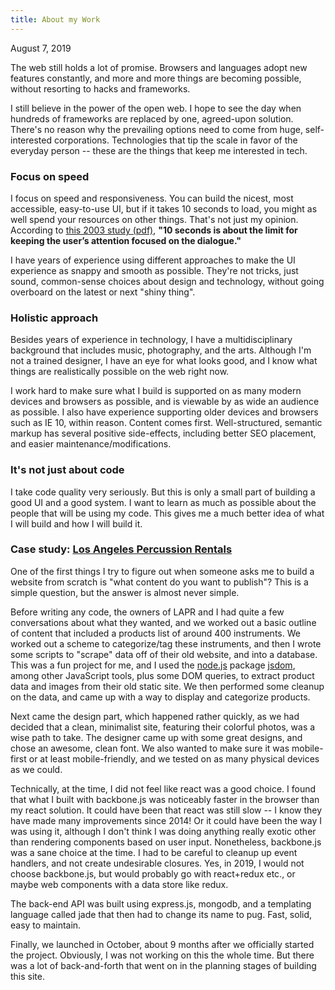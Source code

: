 ```yaml
---
title: About my Work
---
```


August 7, 2019

The web still holds a lot of promise. Browsers and languages adopt new features constantly, and more and more things are becoming possible, without resorting to hacks and frameworks. 

I still believe in the power of the open web. I hope to see the day when hundreds of frameworks are replaced by one, agreed-upon solution. There's no reason why the prevailing options need to come from huge, self-interested corporations. Technologies that tip the scale in favor of the everyday person -- these are the things that keep me interested in tech.

### Focus on speed

I focus on speed and responsiveness. You can build the nicest, most accessible, easy-to-use UI, but if it takes 10 seconds to load, you might as well spend your resources on other things. That's not just my opinion. According to <a href="https://pdfs.semanticscholar.org/e09f/f31852c87e19bf921a0e38565a901da61f5c.pdf" target="_blank">this 2003 study (pdf)</a>, **"10 seconds is about the limit for keeping the user’s attention focused on the dialogue."**

I have years of experience using different approaches to make the UI experience as snappy and smooth as possible. They're not tricks, just sound, common-sense choices about design and technology, without going overboard on the latest or next "shiny thing".

### Holistic approach

Besides years of experience in technology, I have a multidisciplinary background that includes music, photography, and the arts. Although I'm not a trained designer, I have an eye for what looks good, and I know what things are realistically possible on the web right now.

I work hard to make sure what I build is supported on as many modern devices and browsers as possible, and is viewable by as wide an audience as possible. I also have experience supporting older devices and browsers such as IE 10, within reason. Content comes first. Well-structured, semantic markup has several positive side-effects, including better SEO placement, and easier maintenance/modifications.

### It's not just about code

I take code quality very seriously. But this is only a small part of building a good UI and a good system. I want to learn as much as possible about the people that will be using my code. This gives me a much better idea of what I will build and how I will build it.

### Case study: <a href="https://www.lapercussionrentals.com" target="_blank">Los Angeles Percussion Rentals</a>

<!-- #### What's your content??? -->

One of the first things I try to figure out when someone asks me to build a website from scratch is "what content do you want to publish"? This is a simple question, but the answer is almost never simple. 

Before writing any code, the owners of LAPR and I had quite a few conversations about what they wanted, and we worked out a basic outline of content that included a products list of around 400 instruments. We worked out a scheme to categorize/tag these instruments, and then I wrote some scripts to  "scrape" data off of their old website, and into a database. This was a fun project for me, and I used the <a href="https://nodejs.org/en/" target="_blank">node.js</a> package <a href="https://github.com/jsdom/jsdom" target="_blank"> jsdom</a>, among other JavaScript tools, plus some DOM queries, to extract product data and images from their old static site. We then performed some cleanup on the data, and came up with a way to display and categorize products.

Next came the design part, which happened rather quickly, as we had decided that a clean, minimalist site, featuring their colorful photos, was a wise path to take. The designer came up with some great designs, and chose an awesome, clean font. We also wanted to make sure it was mobile-first or at least mobile-friendly, and we tested on as many physical devices as we could.

Technically, at the time, I did not feel like react was a good choice. I found that what I built with backbone.js was noticeably faster in the browser than my react solution. It could have been that react was still slow -- I know they have made many improvements since 2014! Or it could have been the way I was using it, although I don't think I was doing anything really exotic other than rendering components based on user input. Nonetheless, backbone.js was a sane choice at the time. I had to be careful to cleanup up event handlers, and not create undesirable closures. Yes, in 2019, I would not choose backbone.js, but would probably go with react+redux etc., or maybe web components with a data store like redux.

The back-end API was built using express.js, mongodb, and a templating language called jade that then had to change its name to pug. Fast, solid, easy to maintain.

<!-- At the same time this was going on, I was building a modal-based admin that my clients could use to manage their products. It's a typical "crud" system that's worked solidly through the years.  -->

Finally, we launched in October, about 9 months after we officially started the project. Obviously, I was not working on this the whole time. But there was a lot of back-and-forth that went on in the planning stages of building this site.
